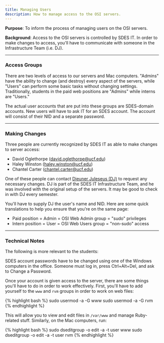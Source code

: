 ```yaml
---
title: Managing Users
description: How to manage access to the OSI servers.
---
```


**Purpose**: To inform the process of managing users on the OSI servers.

**Background**: Access to the OSI servers is controlled by SDES IT. In order to make changes to access, you'll have to communicate with someone in the Infrastructure Team (i.e. DJ).

---

### Access Groups

There are two levels of access to our servers and Mac computers. "Admins" have the ability to change (and destroy) every aspect of the servers, while "Users" can perform some basic tasks without changing settings. Traditionally, students in the paid web positions are "Admins" while interns are "Users."

The actual user accounts that are put into these groups are SDES-domain accounts. New users will have to ask IT for an SDES account. The account will consist of their NID and a separate password.

---

### Making Changes

Three people are currently recognized by SDES IT as able to make changes to server access:

* David Oglethorpe (david.oglethorpe@ucf.edu)
* Haley Winston (haley.winston@ucf.edu)
* Chantel Carter (chantel.carter@ucf.edu)

One of these people can contact [Dieuner Juleseus (DJ)](dj@ucf.edu) to request any necessary changes. DJ is part of the SDES IT Infrastructure Team, and he was involved with the original setup of the servers. It may be good to check in with DJ every semester.

You'll have to supply DJ the user's name and NID. Here are some quick translations to help you ensure that you're on the same page:

* Paid position = Admin = OSI Web Admin group = "sudo" privileges
* Intern position = User = OSI Web Users group = "non-sudo" access

---

### Technical Notes

The following is more relevant to the students:

SDES account passwords have to be changed using one of the Windows computers in the office. Someone must log in, press Ctrl+Alt+Del, and ask to Change a Password.

Once your account is given access to the server, there are some things you'll have to do in order to work effectively. First, you'll have to add yourself to the `www` and `rvm` groups in order to work on web files:

{% highlight bash %}
sudo usermod -a -G www <username>
sudo usermod -a -G rvm <username>
{% endhighlight %}

This will allow you to view and edit files in `/var/www` and manage Ruby-related stuff. Similarly, on the Mac computers, run:

{% highlight bash %}
sudo dseditgroup -o edit -a <username> -t user www
sudo dseditgroup -o edit -a <username> -t user rvm
{% endhighlight %}